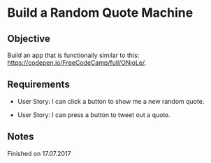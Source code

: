 # Build a Random Quote Machine

## Objective

Build an app that is functionally similar to this: https://codepen.io/FreeCodeCamp/full/ONjoLe/.

## Requirements

* User Story: I can click a button to show me a new random quote.

* User Story: I can press a button to tweet out a quote.

## Notes

Finished on 17.07.2017

